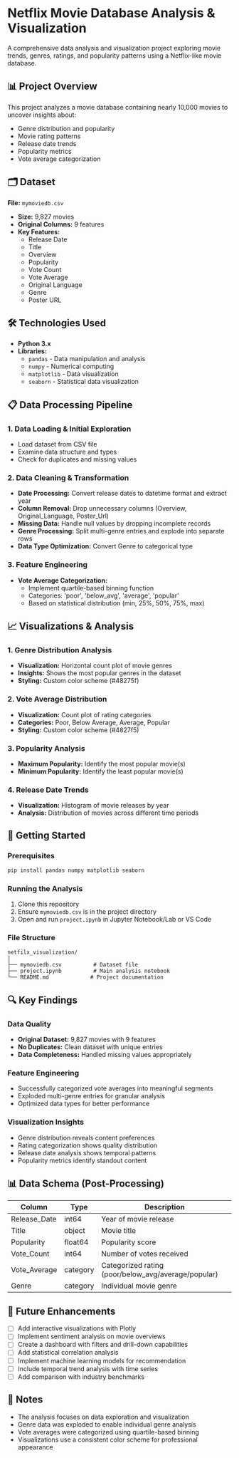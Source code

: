# Netflix Movie Database Analysis & Visualization

A comprehensive data analysis and visualization project exploring movie trends, genres, ratings, and popularity patterns using a Netflix-like movie database.

## 📊 Project Overview

This project analyzes a movie database containing nearly 10,000 movies to uncover insights about:

- Genre distribution and popularity
- Movie rating patterns
- Release date trends
- Popularity metrics
- Vote average categorization

## 🗂️ Dataset

**File:** `mymoviedb.csv`

- **Size:** 9,827 movies
- **Original Columns:** 9 features
- **Key Features:**
  - Release Date
  - Title
  - Overview
  - Popularity
  - Vote Count
  - Vote Average
  - Original Language
  - Genre
  - Poster URL

## 🛠️ Technologies Used

- **Python 3.x**
- **Libraries:**
  - `pandas` - Data manipulation and analysis
  - `numpy` - Numerical computing
  - `matplotlib` - Data visualization
  - `seaborn` - Statistical data visualization

## 📋 Data Processing Pipeline

### 1. Data Loading & Initial Exploration

- Load dataset from CSV file
- Examine data structure and types
- Check for duplicates and missing values

### 2. Data Cleaning & Transformation

- **Date Processing:** Convert release dates to datetime format and extract year
- **Column Removal:** Drop unnecessary columns (Overview, Original_Language, Poster_Url)
- **Missing Data:** Handle null values by dropping incomplete records
- **Genre Processing:** Split multi-genre entries and explode into separate rows
- **Data Type Optimization:** Convert Genre to categorical type

### 3. Feature Engineering

- **Vote Average Categorization:**
  - Implement quartile-based binning function
  - Categories: 'poor', 'below_avg', 'average', 'popular'
  - Based on statistical distribution (min, 25%, 50%, 75%, max)

## 📈 Visualizations & Analysis

### 1. Genre Distribution Analysis

- **Visualization:** Horizontal count plot of movie genres
- **Insights:** Shows the most popular genres in the dataset
- **Styling:** Custom color scheme (#48275f)

### 2. Vote Average Distribution

- **Visualization:** Count plot of rating categories
- **Categories:** Poor, Below Average, Average, Popular
- **Styling:** Custom color scheme (#4827f5)

### 3. Popularity Analysis

- **Maximum Popularity:** Identify the most popular movie(s)
- **Minimum Popularity:** Identify the least popular movie(s)

### 4. Release Date Trends

- **Visualization:** Histogram of movie releases by year
- **Analysis:** Distribution of movies across different time periods

## 🚀 Getting Started

### Prerequisites

```bash
pip install pandas numpy matplotlib seaborn
```

### Running the Analysis

1. Clone this repository
2. Ensure `mymoviedb.csv` is in the project directory
3. Open and run `project.ipynb` in Jupyter Notebook/Lab or VS Code

### File Structure

```
netfilx_visualization/
│
├── mymoviedb.csv          # Dataset file
├── project.ipynb          # Main analysis notebook
└── README.md             # Project documentation
```

## 🔍 Key Findings

### Data Quality

- **Original Dataset:** 9,827 movies with 9 features
- **No Duplicates:** Clean dataset with unique entries
- **Data Completeness:** Handled missing values appropriately

### Feature Engineering

- Successfully categorized vote averages into meaningful segments
- Exploded multi-genre entries for granular analysis
- Optimized data types for better performance

### Visualization Insights

- Genre distribution reveals content preferences
- Rating categorization shows quality distribution
- Release date analysis shows temporal patterns
- Popularity metrics identify standout content

## 📊 Data Schema (Post-Processing)

| Column       | Type     | Description                                         |
| ------------ | -------- | --------------------------------------------------- |
| Release_Date | int64    | Year of movie release                               |
| Title        | object   | Movie title                                         |
| Popularity   | float64  | Popularity score                                    |
| Vote_Count   | int64    | Number of votes received                            |
| Vote_Average | category | Categorized rating (poor/below_avg/average/popular) |
| Genre        | category | Individual movie genre                              |

## 🎯 Future Enhancements

- [ ] Add interactive visualizations with Plotly
- [ ] Implement sentiment analysis on movie overviews
- [ ] Create a dashboard with filters and drill-down capabilities
- [ ] Add statistical correlation analysis
- [ ] Implement machine learning models for recommendation
- [ ] Include temporal trend analysis with time series
- [ ] Add comparison with industry benchmarks

## 📝 Notes

- The analysis focuses on data exploration and visualization
- Genre data was exploded to enable individual genre analysis
- Vote averages were categorized using quartile-based binning
- Visualizations use a consistent color scheme for professional appearance
